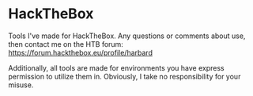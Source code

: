 # HackTheBox
Tools I've made for HackTheBox. Any questions or comments about use, then contact me on the HTB forum:
https://forum.hackthebox.eu/profile/harbard

Additionally, all tools are made for environments you have express permission to utilize them in. Obviously, I take no responsibility for your misuse. 
